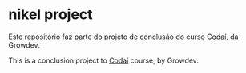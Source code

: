 # nikel project

Este repositório faz parte do projeto de conclusão do curso [Codaí](https://codai.growdev.com.br/), da Growdev.

This is a conclusion project to [Codaí](https://codai.growdev.com.br/) course, by Growdev.
